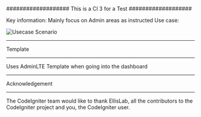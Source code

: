 ###################
This is a CI 3 for a Test
###################

Key information: Mainly focus on Admin areas as instructed
Use case:

![Usecase Scenario](https://github.com/ridhaagam/Test-CRUD-Data-Karyawan/assets/71159151/0b49a756-300a-42e3-820b-b602b30b43ef)

*******************
Template
*******************
Uses AdminLTE Template when going into the dashboard


***************
Acknowledgement
***************

The CodeIgniter team would like to thank EllisLab, all the
contributors to the CodeIgniter project and you, the CodeIgniter user.
